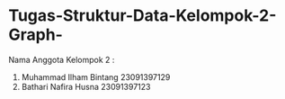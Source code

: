 # Tugas-Struktur-Data-Kelompok-2-Graph-
Nama Anggota Kelompok 2 : 
  1. Muhammad Ilham Bintang		23091397129
  2. Bathari Nafira Husna  		23091397123
